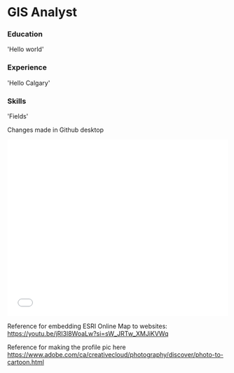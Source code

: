 # GIS Analyst

### Education
'Hello world'

### Experience
'Hello Calgary'

### Skills
'Fields'

Changes made in Github desktop


<style>.embed-container {position: relative; padding-bottom: 80%; height: 0; max-width: 100%;} .embed-container iframe, .embed-container object, .embed-container iframe{position: absolute; top: 0; left: 0; width: 100%; height: 100%;} small{position: absolute; z-index: 40; bottom: 0; margin-bottom: -15px;}</style><div class="embed-container"><iframe width="500" height="400" frameborder="0" scrolling="no" marginheight="0" marginwidth="0" title="Kangaroo rats habitat" src="//ucalgary.maps.arcgis.com/apps/Embed/index.html?webmap=e7a7b6c05cd34d9b96917b712947c59d&extent=-110.9497,50.2588,-110.1663,50.7275&zoom=true&previewImage=false&scale=true&disable_scroll=true&theme=light"></iframe></div>

Reference for embedding ESRI Online Map to websites:
https://youtu.be/jRI3l8WoaLw?si=sW_JRTw_XMJiKVWq

Reference for making the profile pic here
https://www.adobe.com/ca/creativecloud/photography/discover/photo-to-cartoon.html
